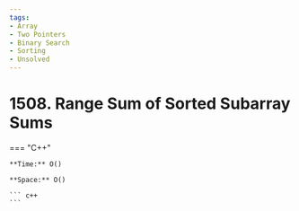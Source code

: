 ```yaml
---
tags:
- Array
- Two Pointers
- Binary Search
- Sorting
- Unsolved
---
```



# 1508. Range Sum of Sorted Subarray Sums

=== "C++"

    **Time:** O()

    **Space:** O()

    ``` c++
    ```
